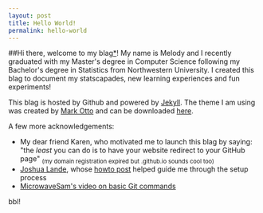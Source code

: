 ```yaml
---
layout: post
title: Hello World!
permalink: hello-world
---
```


##Hi there, welcome to my blag[*](https://xkcd.com/148/)! 
My name is Melody and I recently graduated with my Master's degree in Computer Science following my Bachelor's degree in Statistics from Northwestern University. I created this blag to document my statscapades, new learning experiences and fun experiments! 

This blag is hosted by Github and powered by [Jekyll](http://jekyllrb.com/). The theme I am using was created by [Mark Otto](http://markdotto.com/) and can be downloaded [here](https://github.com/poole/lanyon/#readme). 

A few more acknowledgements:

- My dear friend Karen, who motivated me to launch this blag by saying: "the *least* you can do is to have your website redirect to your GitHub page" <sub>(my domain registration expired but .github.io sounds cool too)</sub>
- [Joshua Lande](http://joshualande.com/), whose [howto post](http://joshualande.com/jekyll-github-pages-poole/) helped guide me through the setup process
- [MicrowaveSam's video on basic Git commands](https://www.youtube.com/watch?v=73I5dRucCds)

bbl!
